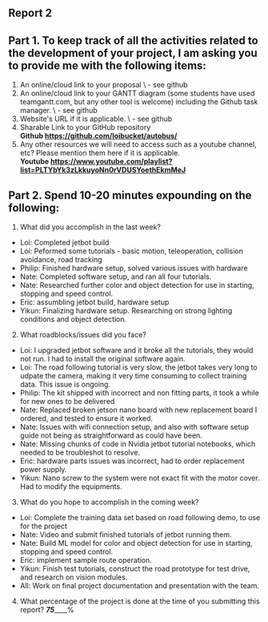 Report 2
-----------

Part 1. To keep track of all the activities related to the development of your project, I am asking you to provide me with the following items:
-----------
1. An online/cloud link to your proposal
\ - see github
2. An online/cloud link to your GANTT diagram (some students have used teamgantt.com, but any other tool is welcome) including the Github task manager.
\ - see github
3. Website's URL if it is applicable.
\ - see github
4. Sharable Link to your GitHub repository
\
**Github https://github.com/loibucket/autobus/**
5. Any other resources we will need to access such as a youtube channel, etc? Please mention them here if it is applicable.
\
**Youtube https://www.youtube.com/playlist?list=PLTYbYk3zLkkuyoNn0rVDUSYoethEkmMeJ**

Part 2. Spend 10-20 minutes expounding on the following:
------------
1. What did you accomplish in the last week?
- Loi: Completed jetbot build
- Loi: Peformed some tutorials - basic motion, teleoperation, collision avoidance, road tracking
- Philip: Finished hardware setup, solved various issues with hardware
- Nate: Completed software setup, and ran all four tutorials.
- Nate: Researched further color and object detection for use in starting, stopping and speed control.
- Eric: assumbling jetbot build, hardware setup
- Yikun: Finalizing hardware setup. Researching on strong lighting conditions and object detection.

2. What roadblocks/issues did you face?
- Loi: I upgraded jetbot software and it broke all the tutorials, they would not run.  I had to install the original software again.
- Loi: The road following tutorial is very slow, the jetbot takes very long to udpate the camera, making it very time consuming to collect training data.  This issue is ongoing.
- Philip: The kit shipped with incorrect and non fitting parts, it took a while for new ones to be delivered
- Nate: Replaced broken jetson nano board with new replacement board I ordered, and tested to ensure it worked.
- Nate: Issues with wifi connection setup, and also with software setup guide not being as straightforward as could have been.
- Nate: Missing chunks of code in Nvidia jetbot tutorial notebooks, which needed to be troubleshot to resolve.
- Eric: hardware parts issues was incorrect, had to order replacement power supply.
- Yikun: Nano screw to the system were not exact fit with the motor cover. Had to modify the equipments.

3. What do you hope to accomplish in the coming week?
- Loi: Complete the training data set based on road following demo, to use for the project
- Nate: Video and submit finished tutorials of jetbot running them.
- Nate: Build ML model for color and object detection for use in starting, stopping and speed control.
- Eric: implement sample route operation. 
- Yikun: Finish test tutorials, construct the road prototype for test drive, and research on vision modules.
- All: Work on final project documentation and presentation with the team.

4. What percentage of the project is done at the time of you submitting this report? ___75_______%
